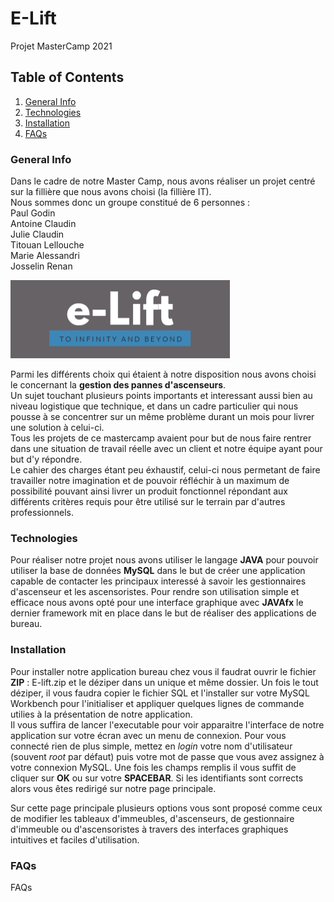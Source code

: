 # E-Lift
Projet MasterCamp 2021

## Table of Contents
1. [General Info](#general-info)
2. [Technologies](#technologies)
3. [Installation](#installation)
4. [FAQs](#faqs)


<a name="general-info"></a>
### General Info

Dans le cadre de notre Master Camp, nous avons réaliser un projet centré sur la fillière que nous avons choisi (la fillière IT).  
Nous sommes donc un groupe constitué de 6 personnes :  
Paul Godin  
Antoine Claudin  
Julie Claudin  
Titouan Lellouche  
Marie Alessandri  
Josselin Renan  

![Image text](/img/E-LIFT.png)

Parmi les différents choix qui étaient à notre disposition nous avons choisi le concernant la __gestion des pannes d'ascenseurs__.  
Un sujet touchant plusieurs points importants et interessant aussi bien au niveau logistique que technique, et dans un cadre particulier qui nous pousse à se concentrer sur un même problème durant un mois pour livrer une solution à celui-ci.  
Tous les projets de ce mastercamp avaient pour but de nous faire rentrer dans une situation de travail réelle avec un client et notre équipe ayant pour but d'y répondre.  
Le cahier des charges étant peu éxhaustif, celui-ci nous permetant de faire travailler notre imagination et de pouvoir réfléchir à un maximum de possibilité pouvant ainsi livrer un produit fonctionnel répondant aux différents critères requis pour être utilisé sur le terrain par d'autres professionnels.

<a name="technologies"></a>
### Technologies

Pour réaliser notre projet nous avons utiliser le langage __JAVA__ pour pouvoir utiliser la base de données __MySQL__ dans le but de créer une application capable de contacter les principaux interessé à savoir les gestionnaires d'ascenseur et les ascensoristes. Pour rendre son utilisation simple et efficace nous avons opté pour une interface graphique avec __JAVAfx__ le dernier framework mit en place dans le but de réaliser des applications de bureau.

<a name="installation"></a>
### Installation

Pour installer notre application bureau chez vous il faudrat ouvrir le fichier __ZIP__ : E-lift.zip et le déziper dans un unique et même dossier. Un fois le tout déziper, il vous faudra copier le fichier SQL et l'installer sur votre MySQL Workbench pour l'initialiser et appliquer quelques lignes de commande utilies à la présentation de notre application.  
Il vous suffira de lancer l'executable pour voir apparaitre l'interface de notre application sur votre écran avec un menu de connexion. Pour vous connecté rien de plus simple, mettez en *login* votre nom d'utilisateur (souvent *root* par défaut) puis votre mot de passe que vous avez assignez à votre connexion MySQL. Une fois les champs remplis il vous suffit de cliquer sur __OK__ ou sur votre __SPACEBAR__. Si les identifiants sont corrects alors vous êtes redirigé sur notre page principale.  

Sur cette page principale plusieurs options vous sont proposé comme ceux de modifier les tableaux d'immeubles, d'ascenseurs, de gestionnaire d'immeuble ou d'ascensoristes à travers des interfaces graphiques intuitives et faciles d'utilisation.

<a name="faqs"></a>
### FAQs

FAQs
